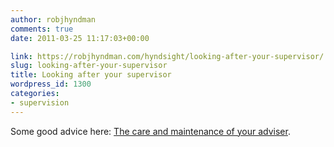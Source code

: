 ```yaml
---
author: robjhyndman
comments: true
date: 2011-03-25 11:17:03+00:00

link: https://robjhyndman.com/hyndsight/looking-after-your-supervisor/
slug: looking-after-your-supervisor
title: Looking after your supervisor
wordpress_id: 1300
categories:
- supervision
---
```


Some good advice here: [The care and maintenance of your adviser](http://www.nature.com/naturejobs/2011/110127/full/nj7331-570a.html).
